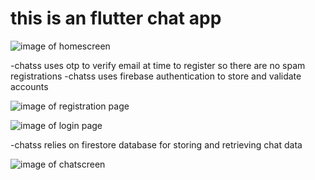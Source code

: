 # this is an flutter chat app 

![image of homescreen](https://i.imgur.com/WxVrT5D.jpg)

-chatss uses otp to verify email at time to register so there are no spam registrations 
-chatss uses firebase authentication to store and validate accounts

![image of registration page](https://i.imgur.com/k9btpi5.jpg)

![image of login page](https://i.imgur.com/tgDSwvK.jpg)

-chatss relies on firestore database for storing and retrieving chat data

![image of chatscreen](https://i.imgur.com/eXZl8Ai.jpg)